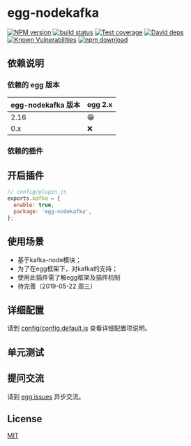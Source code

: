 # egg-nodekafka

[![NPM version][npm-image]][npm-url]
[![build status][travis-image]][travis-url]
[![Test coverage][codecov-image]][codecov-url]
[![David deps][david-image]][david-url]
[![Known Vulnerabilities][snyk-image]][snyk-url]
[![npm download][download-image]][download-url]

[npm-image]: https://img.shields.io/npm/v/egg-nodekafka.svg?style=flat-square
[npm-url]: https://npmjs.org/package/egg-nodekafka
[travis-image]: https://travis-ci.org/LuoShiXi/egg-nodekafka.svg?branch=master
[travis-url]: https://travis-ci.org/eggjs/egg-nodekafka
[codecov-image]: https://img.shields.io/codecov/c/github/eggjs/egg-nodekafka.svg?style=flat-square
[codecov-url]: https://codecov.io/github/eggjs/egg-nodekafka?branch=master
[david-image]: https://img.shields.io/david/eggjs/egg-nodekafka.svg?style=flat-square
[david-url]: https://david-dm.org/eggjs/egg-nodekafka
[snyk-image]: https://snyk.io/test/npm/egg-nodekafka/badge.svg?style=flat-square
[snyk-url]: https://snyk.io/test/npm/egg-nodekafka
[download-image]: https://img.shields.io/npm/dm/egg-nodekafka.svg?style=flat-square
[download-url]: https://npmjs.org/package/egg-nodekafka

<!--
Description here.
-->

## 依赖说明

### 依赖的 egg 版本

egg-nodekafka 版本 | egg 2.x
--- | ---
2.16 | 😁
0.x | ❌

### 依赖的插件
<!--

如果有依赖其它插件，请在这里特别说明。如

- security
- multipart

-->

## 开启插件

```js
// config/plugin.js
exports.kafka = {
  enable: true,
  package: 'egg-nodekafka',
};
```

## 使用场景

- 基于kafka-node模块；
- 为了在egg框架下，对kafka的支持；
- 使用此插件需了解egg框架及插件机制
- 待完善（2019-05-22 周三）

## 详细配置

请到 [config/config.default.js](config/config.default.js) 查看详细配置项说明。

## 单元测试

<!-- 描述如何在单元测试中使用此插件，例如 schedule 如何触发。无则省略。-->

## 提问交流

请到 [egg issues](https://github.com/eggjs/egg/issues) 异步交流。

## License

[MIT](LICENSE)
